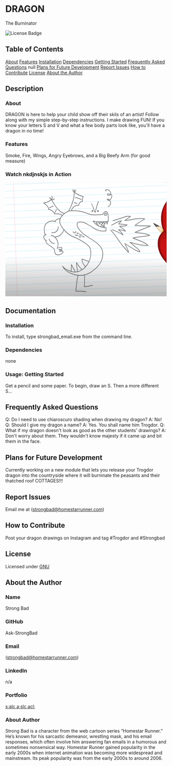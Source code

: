 # DRAGON

The Burninator

![License Badge](https://img.shields.io/badge/License-GNU-blue.svg)

## Table of Contents

[About](#about)
[Features](#features)
[Installation](#installation)
[Dependencies](#dependencies)
[Getting Started](#usage-getting-started)
[Frequently Asked Questions](#frequently-asked-questions)
null
[Plans for Future Development](#plans-for-future-development)
[Report Issues](#report-issues)
[How to Contribute](#how-to-contribute)
[License](#license)
[About the Author](#about-the-author)

## Description

### About

DRAGON is here to help your child show off their skils of an artist! Follow along with my simple step-by-step instructions. I make drawing FUN! If you know your letters S and V and what a few body parts look like, you'll have a dragon in no time!

### Features

Smoke, Fire, Wings, Angry Eyebrows, and a Big Beefy Arm (for good measure)

### Watch nkdjnskjs in Action

![App Screenshot/Demo](dragon-demo.png)

## Documentation

### Installation

To install, type strongbad_email.exe from the command line.

### Dependencies

none

### Usage: Getting Started

Get a pencil and some paper. To begin, draw an S. Then a more different S...

## Frequently Asked Questions

Q: Do I need to use chiaroscuro shading when drawing my dragon?
A: No!
Q: Should I give my dragon a name?
A: Yes. You shall name him Trogdor.
Q: What if my dragon doesn't look as good as the other students' drawings?
A: Don't worry about them. They wouldn't know majesty if it came up and bit them in the face.

## Plans for Future Development

Currently working on a new module that lets you release your Trogdor dragon into the countryside where it will burninate the peasants and their thatched roof COTTAGES!!!

## Report Issues

Email me at (strongbad@homestarrunner.com)

## How to Contribute

Post your dragon drawings on Instagram and tag #Trogdor and #Strongbad

## License

Licensed under [GNU](https://choosealicense.com/licenses/GNU)

## About the Author

### Name

Strong Bad

### GitHub

Ask-StrongBad

### Email

(strongbad@homestarrunner.com)

### LinkedIn

n/a

### Portfolio

[s;alc,a;slc,acl;](https://homestarrunner.com/sbemails)

### About Author

Strong Bad is a character from the web cartoon series “Homestar Runner.” He’s known for his sarcastic demeanor, wrestling mask, and his email responses, which often involve him answering fan emails in a humorous and sometimes nonsensical way. Homestar Runner gained popularity in the early 2000s when internet animation was becoming more widespread and mainstream. Its peak popularity was from the early 2000s to around 2006.

